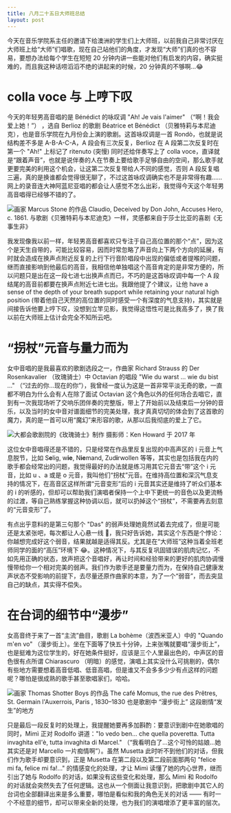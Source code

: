 ```yaml
---
title: 八月二十五日大师班总结
layout: post
---
```


今天在音乐学院系主任的邀请下给澳洲的学生们上大师班，以前我自己非常讨厌在大师班上给“大师”们唱歌，现在自己站他们的角度，才发现“大师”们真的也不容易，要想办法给每个学生在短短 20 分钟内讲一些能对他们有启发的内容，确实挺难的，而且我这种话唠滔滔不绝的讲起来的时候，20 分钟真的不够啊...😂

# colla voce 与 上哼下叹

今天的年轻男高音唱的是 Bénédict 的咏叹调 "Ah! Je vais l'aimer" （“啊！我会爱上她！”） ，选自 Berlioz 的歌剧 Béatrice et Bénédict （贝雅特莉与本尼迪克），也是音乐学院在九月份会上演的歌剧。这首咏叹调是一首 Rondò，也就是说结构差不多是 A-B-A-C-A，A 段会有三次反复，Berlioz 在 A 段第二次反复时在第一个 "Ah!" 上标记了 ritenuto (突慢) 同时还给伴奏写上了 colla voce，直译就是“跟着声音”，也就是说伴奏的人在节奏上要给歌手足够自由的空间，那么歌手就更要完美的利用这个机会，让这第二次反复带给人不同的感觉，否则 A 段反复唱三遍，真的是换谁都会觉得很无聊了，不过这首咏叹调确实也不是非常得有趣…… 网上的录音连大神阿蓝尼亚唱的都会让人感觉不怎么出彩，我觉得今天这个年轻男高音唱得已经够不错的了。

![画家 Marcus Stone 的作品 Claudio, Deceived by Don John, Accuses Hero, c. 1861. 与歌剧《贝雅特莉与本尼迪克》一样，灵感都来自于莎士比亚的喜剧《无事生非》](https://imgkr2.cn-bj.ufileos.com/b7e21487-a889-43ec-bf3f-dd1bf17d6c84.png?UCloudPublicKey=TOKEN_8d8b72be-579a-4e83-bfd0-5f6ce1546f13&Signature=p%252BebwD962zv1sUz4%252FfG1utxF9WY%253D&Expires=1598489482)

我发现像我以前一样，年轻男高音都喜欢只专注于自己高位置的那个“点”，因为这个是天生自带的，可能比较容易，因而时常忽略了声音向上下两个方向的延展，有时就会造成在换声点附近反复的上行下行音阶唱段中出现的偏低或者提喉的问题，继而直接影响到他最后的高音，我相信他单独唱这个高音肯定的是非常方便的，所以问题只是出在这一段七进七出换声点而已，不巧的是这首咏叹调中每一个 A 段结尾的高音前都要在换声点附近七进七出。我跟他提了个建议，让他 have a sense of the depth of your breath support while retaining your natural high position (带着他自己天然的高位置的同时感受一个有深度的气息支持)，其实就是间接告诉他要上哼下叹，没想到立竿见影，我觉得这悟性可是比我高多了，换了我以前在大师班上估计会完全不知所云吧。

# “拐杖”元音与量力而为

女中音唱的是我最喜欢的歌剧选段之一，作曲家 Richard Strauss 的 Der Rosenkavalier （玫瑰骑士）中 Octavian 的唱段 "Wie du warst ... wie du bist ..." （“过去的你…现在的你”），我曾经一度认为这是一首非常平淡无奇的歌，一直都不明白为什么会有人在除了面试 Octavian 这个角色以外的任何场合去唱它，直到有一次我现场听了交响乐团伴奏的完整版，带上了开始前以及结束后一分钟的音乐，以及当时的女中音对谱面细节的完美处理，我才真真切切的体会到了这首歌的魔力，真的是一首可以用“魔幻”来形容的歌，从那以后我彻底的爱上了它。

![大都会歌剧院的《玫瑰骑士》制作 摄影师：Ken Howard 于 2017 年](https://imgkr2.cn-bj.ufileos.com/4cabbc7c-c2af-4435-8e54-6e11b71f402a.png?UCloudPublicKey=TOKEN_8d8b72be-579a-4e83-bfd0-5f6ce1546f13&Signature=pwxhhEN6WoUD4BcgILt7l5xBXyI%253D&Expires=1598491059)

这位女中音唱得还是不错的，只是经常在作品里反复出现的中高声区的 i 元音上气息脱节，比如 S**e**lig, w**ie**, N**ie**mand, Zud**i**rwollen 等等，其实也是包括我在内的歌手都会经常出的问题，我觉得最好的办法就是练习用其它元音去“带”这个 i 元音，比如 u 、a 或是 o 元音，我叫他们“拐杖”元音。在维持高位置和深沉气息支持的情况下，在高音区这样所谓“元音变形”后的 i 元音其实还是维持了听众们基本的 i 的听感的，但却可以帮助我们演唱者保持一个上中下更统一的音色以及更流畅的过渡，等自己熟练掌握这种协调以后，就可以扔掉这个“拐杖”，不需要再去刻意的“元音变形”了。

有点出乎意料的是第三句那个 "Das" 的弱声处理她竟然试着去完成了，但是可能还是太紧张吧，每次都让人心悬一线 🤣，我只好告诉她，其实这个东西是个悖论：你越想完成好这个弱音，结果就越是适得其反。尤其是在“大师班”这种当着全班老师同学的面的“高压”环境下 😂。这种情况下，与其反复巩固错误的肌肉记忆，不如先用正确的状态，放声把这个音唱好，再让时间和经验带来的更好的肌肉协调慢慢带给你一个相对完美的弱声。我们作为歌手还是要量力而为，在保持自己健康发声状态不受影响的前提下，去尽量还原作曲家的本意，为了一个“弱音”，而去突显自己的缺点，其实得不偿失。

# 在台词的细节中“漫步”

女高音终于来了一首“主流”曲目，歌剧 La bohème（波西米亚人）中的 "Quando m'en vo" （漫步街上）。坐在下面等了快五十分钟，上来张嘴就要唱“漫步街上”，也是挺难为这位学生的，好在她条件挺好，应该是三个人里最出色的，中声区的音色很有点所谓 Chiarascuro （明暗）的感觉，演唱上其实没什么可挑剔的，偶尔有些地方需要想着高音低唱、低音高唱，但是谁又不会多多少少有点这样的问题呢？哪怕是很成熟的歌手甚至歌唱家们，哈哈。

![画家 Thomas Shotter Boys 的作品 
The café Momus, the rue des Prêtres, St. Germain l'Auxerrois, Paris , 1830–1830 也是歌剧中 “漫步街上” 这段剧情“发生”的地方](https://imgkr2.cn-bj.ufileos.com/9428d6ff-190c-4348-b74e-b50676e1cb71.png?UCloudPublicKey=TOKEN_8d8b72be-579a-4e83-bfd0-5f6ce1546f13&Signature=OGtlFWeAJrqr6fmbcvmx2%252Fm1gvw%253D&Expires=1598490580)

只是最后一段反复时的处理上，我提醒她要再多加斟酌：要意识到剧中在她歌唱的同时，Mimì 正对 Rodolfo 讲道："Io vedo ben... che quella poveretta. Tutta invaghita ell'è, tutta invaghita di Marcel." （“我看明白了…这个可怜的姑娘…她其实还是对 Marcello 一片痴情啊”）。虽然 Musetta 此时听不到他们的对话，但我们作为歌手却要意识到，正是 Musetta 在第二段以及第二段前面那两句 "felice mi fa, felice mi fa!..." 的情感变化的处理，才让 Mimì 读懂了她的内心世界，继而引出了她与 Rodolfo 的对话，如果没有这些变化和处理，那么 Mimì 和 Rodolfo 的对话就会突然失去了任何逻辑。这也从一个侧面让我意识到，把歌剧中其它人的台词也全部翻译出来是多么重要，哪怕是看似和我的角色无关的对话 —— 有时一个不经意的细节，却可以带来全新的处理，也为我们的演唱增添了更丰富的层次。










